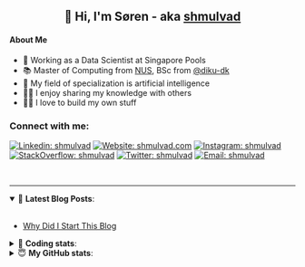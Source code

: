<h2 align="center">
	👋 Hi, I'm Søren - aka <a href="https://shmulvad.com">shmulvad</a>
</h2>

#### About Me
- 🤖 Working as a Data Scientist at Singapore Pools
- 📚 Master of Computing from [NUS], BSc from [@diku-dk]
- 🧠 My field of specialization is artificial intelligence
- 👨‍🏫 I enjoy sharing my knowledge with others
- 👨‍💻 I love to build my own stuff

### Connect with me:

[![Linkedin: shmulvad](https://img.shields.io/badge/shmulvad-blue?style=flat&logo=Linkedin&logoColor=white)][linkedin]
[![Website: shmulvad.com](https://img.shields.io/badge/shmulvad.com-47CCCC?&style=flat&logo=Google-Chrome&logoColor=white)][website]
[![Instagram: shmulvad](https://img.shields.io/badge/-@shmulvad-purple?style=flat&logo=Instagram&logoColor=white)][instagram]
[![StackOverflow: shmulvad](https://img.shields.io/badge/shmulvad-FE7A16?style=flat&logo=stack-overflow&logoColor=white)][stackOverflow]
[![Twitter: shmulvad](https://img.shields.io/badge/@shmulvad-1ca0f1?style=flat&logo=twitter&logoColor=white)][twitter]
[![Email: shmulvad](https://img.shields.io/badge/shmulvad-D14836?style=flat&logo=gmail&logoColor=white)][mail]

<br />

---

<details open>
 <summary>📕 <b>Latest Blog Posts</b>: </summary>

<br>

<!-- BLOG-POST-LIST:START -->
- [Why Did I Start This Blog](https://shmulvad.com/blog/why-did-start-this-blog)
<!-- BLOG-POST-LIST:END -->

</details>

<!-- --- -->

<details>
 <summary>🤖 <b>Coding stats</b>: </summary>

<br>

NOTE: Doesn't track coding at work or work done in environments such as Jupyter Notebooks.

<!--START_SECTION:waka-->
![Code Time](http://img.shields.io/badge/Code%20Time-1%2C957%20hrs%2026%20mins-blue)

**I'm a Night 🦉** 

```text
🌞 Morning                486 commits         ██░░░░░░░░░░░░░░░░░░░░░░░   09.33 % 
🌆 Daytime                1380 commits        ███████░░░░░░░░░░░░░░░░░░   26.50 % 
🌃 Evening                2128 commits        ██████████░░░░░░░░░░░░░░░   40.86 % 
🌙 Night                  1214 commits        ██████░░░░░░░░░░░░░░░░░░░   23.31 % 
```


📊 **This Week I Spent My Time On** 

```text
💬 Programming Languages: 
Python                   12 hrs 32 mins      █████████████████████░░░░   84.46 % 
JavaScript               1 hr 16 mins        ██░░░░░░░░░░░░░░░░░░░░░░░   08.63 % 
Other                    52 mins             █░░░░░░░░░░░░░░░░░░░░░░░░   05.90 % 
HTML                     3 mins              ░░░░░░░░░░░░░░░░░░░░░░░░░   00.45 % 
Bash                     2 mins              ░░░░░░░░░░░░░░░░░░░░░░░░░   00.30 % 

🔥 Editors: 
VS Code                  13 hrs 58 mins      ████████████████████████░   94.10 % 
Zsh                      52 mins             █░░░░░░░░░░░░░░░░░░░░░░░░   05.90 % 

🐱‍💻 Projects: 
overvaagning-admin       13 hrs 10 mins      ██████████████████████░░░   88.70 % 
company-scrapers         1 hr 28 mins        ██░░░░░░░░░░░░░░░░░░░░░░░   09.92 % 
hit-locator              7 mins              ░░░░░░░░░░░░░░░░░░░░░░░░░   00.86 % 
otp-api                  4 mins              ░░░░░░░░░░░░░░░░░░░░░░░░░   00.52 % 
```


 Last Updated on 13/06/2023 18:40:36 UTC
<!--END_SECTION:waka-->

</details>

<!-- --- -->

<details>
 <summary>😇 <b>My GitHub stats</b>: </summary>

<br>

<img align="left" alt="shmulvad's Github Stats" src="https://github-readme-stats.vercel.app/api?username=shmulvad&show_icons=true&hide_border=true" />

</details>



[website]: https://shmulvad.com
[twitter]: https://twitter.com/shmulvad
[linkedin]: https://linkedin.com/in/shmulvad
[instagram]: https://instagram.com/shmulvad
[stackOverflow]: https://stackoverflow.com/users/9248793/shmulvad
[mail]: mailto:shmulvad@gmail.com
[@diku-dk]: https://github.com/diku-dk
[github]: https://github.com/shmulvad
[NUS]: https://www.nus.edu.sg